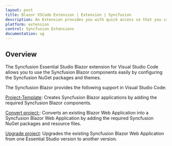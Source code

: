 ```yaml
---
layout: post
title: Blazor VSCode Extension | Extension | Syncfusion
description: An Extension provides you with quick access so that you can create or configure the Syncfusion Blazor projects along with Syncfusion components
platform: extension
control: Syncfusion Extensions
documentation: ug
---
```


## Overview

The Syncfusion Essential Studio Blazor extension for Visual Studio Code allows you to use the Syncfusion Blazor components easily by configuring the Syncfusion NuGet packages and themes.

The Syncfusion Blazor provides the following support in Visual Studio Code:

[Project-Template](https://help.syncfusion.com/extension/blazor-extension/visual-studio-code/create-project):  Creates Syncfusion Blazor applications by adding the required Syncfusion Blazor components.

[Convert project:](https://help.syncfusion.com/extension/blazor-extension/visual-studio-code/convert-project):  Converts an existing Blazor Web Application into a Syncfusion Blazor Web Application by adding the required Syncfusion NuGet packages and resource files.

[Upgrade project](https://help.syncfusion.com/extension/blazor-extension/visual-studio-code/upgrade-project):  Upgrades the existing Syncfusion Blazor Web Application from one Essential Studio version to another version.